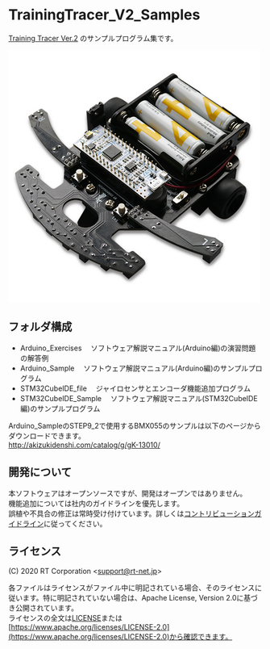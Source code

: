 # TrainingTracer_V2_Samples
[Training Tracer Ver.2](https://rt-net.jp/products/rt-tracer_V2)
のサンプルプログラム集です。

![Training Tracer Ver.2](https://github.com/rt-net/images/blob/master/training-tracer/training_tracer_v2_500x500.png)

## フォルダ構成

* Arduino_Exercises
　ソフトウェア解説マニュアル(Arduino編)の演習問題の解答例
* Arduino_Sample
　ソフトウェア解説マニュアル(Arduino編)のサンプルプログラム
* STM32CubeIDE_file
　ジャイロセンサとエンコーダ機能追加プログラム
* STM32CubeIDE_Sample
　ソフトウェア解説マニュアル(STM32CubeIDE編)のサンプルプログラム

Arduino_SampleのSTEP9_2で使用するBMX055のサンプルは以下のページからダウンロードできます。  
http://akizukidenshi.com/catalog/g/gK-13010/

## 開発について

本ソフトウェアはオープンソースですが、開発はオープンではありません。  
機能追加については社内のガイドラインを優先します。  
誤植や不具合の修正は常時受け付けています。詳しくは[コントリビューションガイドライン](https://github.com/rt-net/.github/blob/master/CONTRIBUTING.md)に従ってください。

## ライセンス

(C) 2020 RT Corporation \<support@rt-net.jp\>

各ファイルはライセンスがファイル中に明記されている場合、そのライセンスに従います。特に明記されていない場合は、Apache License, Version 2.0に基づき公開されています。  
ライセンスの全文は[LICENSE](./LICENSE)または[https://www.apache.org/licenses/LICENSE-2.0](https://www.apache.org/licenses/LICENSE-2.0)から確認できます。
